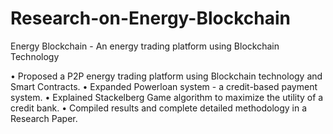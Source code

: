 # Research-on-Energy-Blockchain
Energy Blockchain - An energy trading platform using Blockchain Technology

• Proposed a P2P energy trading platform using Blockchain technology and Smart Contracts.
• Expanded Powerloan system - a credit-based payment system.
• Explained Stackelberg Game algorithm to maximize the utility of a credit bank.
• Compiled results and complete detailed methodology in a Research Paper.
